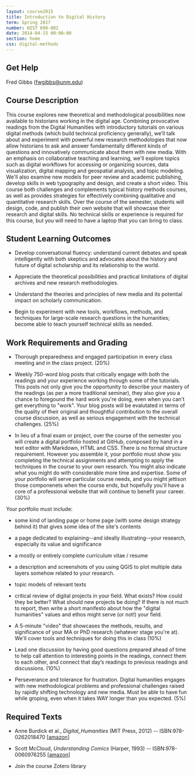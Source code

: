 ```yaml
---
layout: course2015 
title: Introduction to Digital History 
term: Spring 2017
number: HIST 698-002
date: 2014-04-15 00:00:00
section: home
css: digital-methods 
---
```


## Get Help
Fred Gibbs \([fwgibbs@unm.edu](mailto:fwgibbs@unm.edu)\)    

## Course Description
This course explores new theoretical and methodological possibilities now available to historians working in the digital age. Combining provocative readings from the Digital Humanities with introductory tutorials on various digital methods (which build technical proficiency generally), we’ll talk about and experiment with powerful new research methodologies that now allow historians to ask and answer fundamentally different kinds of questions and innovatively communicate about them with new media. With an emphasis on collaborative teaching and learning, we'll explore topics such as digital workflows for accessing or organizing sources, data visualization, digital mapping and geospatial analysis, and topic modeling. We'll also examine new models for peer review and academic publishing, develop skills in web typography and design, and create a short video. This course both challenges and complements typical history methods courses, as well as provides strategies for effectively combining qualitative and quantitative research skills. Over the course of the semester, students will design, code, and publish their own website that will showcase their research and digital skills. No technical skills or experience is required for this course, but you will need to have a laptop that you can bring to class.


## Student Learning Outcomes
- Develop conversational fluency: understand current debates and speak intelligently with both skeptics and advocates about the history and future of digital scholarship and its relationship to the world.

- Appreciate the theoretical possibilities and practical limitations of digital archives and new research methodologies.

- Understand the theories and principles of new media and its potential impact on scholarly communication.

- Begin to experiment with new tools, workflows, methods, and techniques for large-scale research questions in the humanities; become able to teach yourself technical skills as needed.



## Work Requirements and Grading
- Thorough preparedness and engaged participation in every class meeting and in the class project. (20%)

- Weekly 750-word blog posts that critically engage with both the readings and your experience working through some of the tutorials. This posts not only give you the opportunity to describe your mastery of the readings (as per a more traditional seminar), they also give you a chance to foregound the hard work you're doing, even when you can't get everything to "work". Your blog posts will be evalutated in terms of the quality of their original and thoughtful contribution to the overall course discussion, as well as serious engagement with the technical challenges. (25%)

- In lieu of a final exam or project, over the course of the semester you will create a digital portfolio hosted at GitHub, composed by hand in a text editor with Markdown, HTML and CSS. There is no formal structure requirement. However you assemble it, your portfolio must show you completing the technical assignments and attempting to apply the techniques in the course to your own research. You might also indicate what you might do with considerable more time and expertise. Some of your portfolio will serve particular course needs, and you might jettison those componenets when the course ends, but hopefully you'll have a core of a professional website that will continue to benefit your career. (30%)

Your portfolio must include:

- some kind of landing page or home page (with some design strategy behind it) that gives some idea of the site's contents
- a page dedicated to explaining--and ideally illustrating--your research, especially its value and significance
- a mostly or entirely complete curriculum vitae / resume
- a description and screenshots of you using QGIS to plot multiple data layers somehow related to your research. 
- topic models of relevant texts
- critical review of digital projects in your field. What exists? How could they be better? What should new projects be doing? If there is not much to report, then write a short manifesto about how the "digital humanities" values and ethos might serve (or not!) your field.
 
- A 5-minute "video" that showcases the methods, results, and significance of your MA or PhD research (whatever stage you're at). We'll cover tools and techniques for doing this in class (10%)

- Lead one discussion by having good questions prepared ahead of time to help call attention to interesting points in the readings, connect them to each other, and connect that day’s readings to previous readings and discussions. (10%)

- Perseverance and tolerance for frustration. Digital humanities engages with new methodological problems and professional challenges raised by rapidly shifting technology and new media. Must be able to have fun while groping, even when it takes WAY longer than you expected. (5%)


## Required Texts
- Anne Burdick et al., *Digital\_Humanities* (MIT Press, 2012) 
-- ISBN:978-0262018470 \[[amazon](http://www.amazon.com/Digital_Humanities-Anne-Burdick/dp/0262018470/)\]

-   Scott McCloud, *Understanding Comics* (Harper, 1993)
-- ISBN:978-0060976255 \[[amazon](http://www.amazon.com/Understanding-Comics-Invisible-Scott-McCloud/dp/006097625X)]

- Join the course Zotero library 